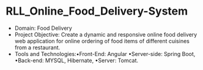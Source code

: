 # RLL_Online_Food_Delivery-System
- Domain: Food Delivery
- Project Objective: Create a dynamic and responsive online food delivery web application for online ordering of food items of different cuisines from a restaurant.
- Tools and Technologies:•Front-End: Angular •Server-side: Spring Boot, •Back-end: MYSQL, Hibernate, •Server: Tomcat. 

